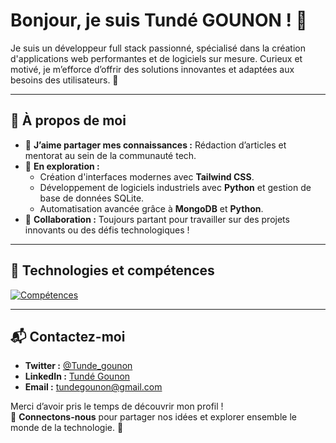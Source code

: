 # Bonjour, je suis **Tundé GOUNON** ! 👋

Je suis un développeur full stack passionné, spécialisé dans la création d'applications web performantes et de logiciels sur mesure. Curieux et motivé, je m’efforce d’offrir des solutions innovantes et adaptées aux besoins des utilisateurs. 🚀

---

## 🚀 À propos de moi

- 📝 **J’aime partager mes connaissances :** Rédaction d’articles et mentorat au sein de la communauté tech.  
- 🌱 **En exploration :**
  - Création d'interfaces modernes avec **Tailwind CSS**.  
  - Développement de logiciels industriels avec **Python** et gestion de base de données SQLite.  
  - Automatisation avancée grâce à **MongoDB** et **Python**.  
- 👯 **Collaboration :** Toujours partant pour travailler sur des projets innovants ou des défis technologiques !

---

## 🌱 Technologies et compétences

[![Compétences](https://skillicons.dev/icons?i=laravel,nextjs,tailwind,python,mysql,js,vue)](https://skillicons.dev)

---

## 📬 Contactez-moi

- **Twitter :** [@Tunde_gounon](https://twitter.com/Tunde_gounon)  
- **LinkedIn :** [Tundé Gounon](https://www.linkedin.com/in/tundé-gounon-9b19b4228/)  
- **Email :** [tundegounon@gmail.com](mailto:tundegounon@gmail.com)

Merci d’avoir pris le temps de découvrir mon profil !  
📌 **Connectons-nous** pour partager nos idées et explorer ensemble le monde de la technologie. 🌟
